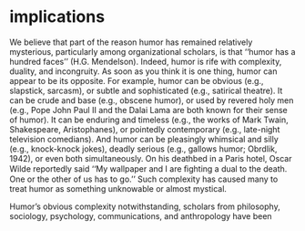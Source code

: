 # implications

We believe that part of the reason humor has remained relatively mysterious, particularly among organizational scholars, is that ‘‘humor has a hundred faces’’ (H.G. Mendelson). Indeed, humor is rife with complexity, duality, and incongruity. As soon as you think it is one thing, humor can appear to be its opposite. For example, humor can be obvious (e.g., slapstick, sarcasm), or subtle and sophisticated (e.g., satirical theatre). It can be crude and base (e.g., obscene humor), or used by revered holy men (e.g., Pope John Paul II and the Dalai Lama are both known for their sense of humor). It can be enduring and timeless (e.g., the works of Mark Twain, Shakespeare, Aristophanes), or pointedly contemporary (e.g., late-night television comedians). And humor can be pleasingly whimsical and silly (e.g., knock-knock jokes), deadly serious (e.g., gallows humor; Obrdlik, 1942), or even both simultaneously. On his deathbed in a Paris hotel, Oscar Wilde reportedly said ‘‘My wallpaper and I are ﬁghting a dual to the death. One or the other of us has to go.’’ Such complexity has caused many to treat humor as something unknowable or almost mystical.

Humor’s obvious complexity notwithstanding, scholars from philosophy, sociology, psychology, communications, and anthropology have been
